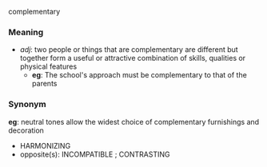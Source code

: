 complementary
### Meaning
+ _adj_: two people or things that are complementary are different but together form a useful or attractive combination of skills, qualities or physical features
	+ __eg__: The school's approach must be complementary to that of the parents

### Synonym

__eg__: neutral tones allow the widest choice of complementary furnishings and decoration

+ HARMONIZING
+ opposite(s): INCOMPATIBLE ; CONTRASTING


